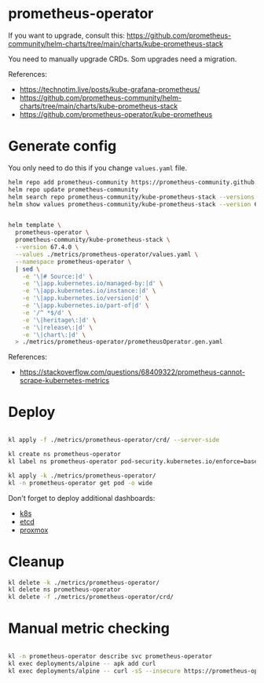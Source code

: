 
# prometheus-operator

If you want to upgrade, consult this: https://github.com/prometheus-community/helm-charts/tree/main/charts/kube-prometheus-stack

You need to manually upgrade CRDs.
Som upgrades need a migration.

References:
- https://technotim.live/posts/kube-grafana-prometheus/
- https://github.com/prometheus-community/helm-charts/tree/main/charts/kube-prometheus-stack
- https://github.com/prometheus-operator/kube-prometheus

# Generate config

You only need to do this if you change `values.yaml` file.

```bash
helm repo add prometheus-community https://prometheus-community.github.io/helm-charts
helm repo update prometheus-community
helm search repo prometheus-community/kube-prometheus-stack --versions --devel | head
helm show values prometheus-community/kube-prometheus-stack --version 67.4.0 > ./metrics/prometheus-operator/default-values.yaml
```

```bash

helm template \
  prometheus-operator \
  prometheus-community/kube-prometheus-stack \
  --version 67.4.0 \
  --values ./metrics/prometheus-operator/values.yaml \
  --namespace prometheus-operator \
  | sed \
    -e '\|# Source:|d' \
    -e '\|app.kubernetes.io/managed-by:|d' \
    -e '\|app.kubernetes.io/instance:|d' \
    -e '\|app.kubernetes.io/version|d' \
    -e '\|app.kubernetes.io/part-of|d' \
    -e '/^ *$/d' \
    -e '\|heritage\:|d' \
    -e '\|release\:|d' \
    -e '\|chart\:|d' \
  > ./metrics/prometheus-operator/prometheusOperator.gen.yaml

```

References:
- https://stackoverflow.com/questions/68409322/prometheus-cannot-scrape-kubernetes-metrics

# Deploy

```bash

kl apply -f ./metrics/prometheus-operator/crd/ --server-side

kl create ns prometheus-operator
kl label ns prometheus-operator pod-security.kubernetes.io/enforce=baseline

kl apply -k ./metrics/prometheus-operator/
kl -n prometheus-operator get pod -o wide

```

Don't forget to deploy additional dashboards:
- [k8s](./component-monitors/k8s/readme.md)
- [etcd](./component-monitors/etcd/readme.md)
- [proxmox](./component-monitors/proxmox/readme.md)

# Cleanup

```bash
kl delete -k ./metrics/prometheus-operator/
kl delete ns prometheus-operator
kl delete -f ./metrics/prometheus-operator/crd/
```

# Manual metric checking

```bash

kl -n prometheus-operator describe svc prometheus-operator
kl exec deployments/alpine -- apk add curl
kl exec deployments/alpine -- curl -sS --insecure https://prometheus-operator.prometheus-operator/metrics

```
